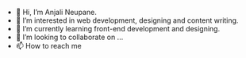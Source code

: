 - 👋 Hi, I’m Anjali  Neupane.
- 👀 I’m interested in web development, designing and content writing.
- 🌱 I’m currently learning front-end development and designing.
- 💞️ I’m looking to collaborate on ...
- 📫 How to reach me 

<!---
Anjalinpn/Anjalinpn is a ✨ special ✨ repository because its `README.md` (this file) appears on your GitHub profile.
You can click the Preview link to take a look at your changes.
--->
